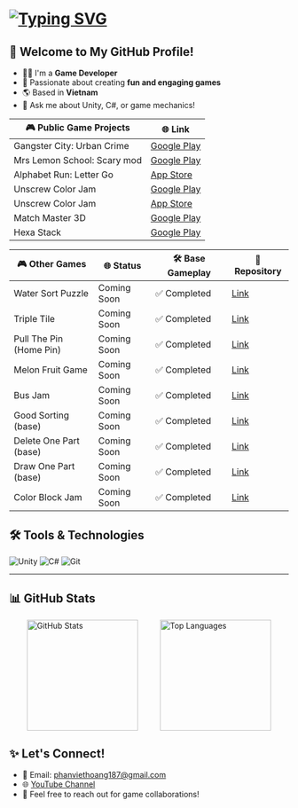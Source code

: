 <h1 align="left">
  <a href="https://git.io/typing-svg">
    <img src="https://readme-typing-svg.herokuapp.com?font=Fira+Code&pause=1000&color=FF0000&width=435&lines=Hello!;I'm+Hoangpv;aka+lus187;Game+Developer;Unity+Enthusiast" alt="Typing SVG" />
  </a>
</h1>

## 🚀 Welcome to My GitHub Profile!
- 🧑‍💻 I'm a **Game Developer**
- 🎨 Passionate about creating **fun and engaging games**
- 🌎 Based in **Vietnam**
- 💬 Ask me about Unity, C#, or game mechanics!

<!--
📝 **Here's my CVs** <br />
You can see my resume or download from the link below: <br />
<a href="" download="">MyCV-VN.pdf (Vietnamese)</a> <br />
<a href="" download="">MyCV-ENG.pdf (English)</a> <br />
-->

| 🎮 **Public Game Projects**       | 🌐 **Link**                                                                                   |
|----------------------------------|---------------------------------------------------------------------------------------------|
| Gangster City: Urban Crime       | [Google Play](https://apkpure.net/vn/gangster-city-urban-crime/negaxy.gangster.city.urban.crime) |
| Mrs Lemon School: Scary mod      | [Google Play](https://play.google.com/store/apps/details?id=ngx.mrs.lemon.school.scary.mod)    |
| Alphabet Run: Letter Go          | [App Store](https://apps.apple.com/us/app/letter-race-3d-run-merge/id1659174430)              |
| Unscrew Color Jam               | [Google Play](https://play.google.com/store/apps/details?id=com.sg.screw.nuts.bolts.unscrew.color.jam.puzzle) |
| Unscrew Color Jam               | [App Store](https://apps.apple.com/vn/app/unscrew-color-jam/id6587564939?l=vi)              |
| Match Master 3D                  | [Google Play](https://apkpure.net/vn/match-master-3d-matching-game/com.sg.match3d.master.matchtriple) |
| Hexa Stack                       | [Google Play](https://play.google.com/store/apps/details?id=com.sg.hexastack)                 |

| 🎮 **Other Games**               | 🌐 **Status**   | 🛠️ **Base Gameplay**    | 📂 **Repository**   |
|----------------------------------|-----------------|-------------------------|---------------------|
| Water Sort Puzzle                | Coming Soon     | ✅ Completed            | [Link](#)           |
| Triple Tile                      | Coming Soon     | ✅ Completed            | [Link](#)           |
| Pull The Pin (Home Pin)          | Coming Soon     | ✅ Completed            | [Link](#)           |
| Melon Fruit Game                 | Coming Soon     | ✅ Completed            | [Link](#)           |
| Bus Jam                          | Coming Soon     | ✅ Completed            | [Link](#)           |
| Good Sorting (base)              | Coming Soon     | ✅ Completed            | [Link](#)           |
| Delete One Part (base)           | Coming Soon     | ✅ Completed            | [Link](#)           |
| Draw One Part (base)             | Coming Soon     | ✅ Completed            | [Link](#)           |
| Color Block Jam                  | Coming Soon     | ✅ Completed            | [Link](#)           |


## 🛠️ Tools & Technologies
![Unity](https://img.shields.io/badge/Unity-100000?style=for-the-badge&logo=unity&logoColor=white)
![C#](https://img.shields.io/badge/C%23-239120?style=for-the-badge&logo=c-sharp&logoColor=white)
![Git](https://img.shields.io/badge/GIT-E44C30?style=for-the-badge&logo=git&logoColor=white)
****

## 📊 GitHub Stats
<p align="center">
  <div style="display: inline-flex; justify-content: center; align-items: center; gap: 40px; width: 100%; flex-wrap: nowrap;">
    <img src="https://github-readme-stats.vercel.app/api?username=hoangpv2k&show_icons=true&theme=radical" alt="GitHub Stats" style="height: 200px; object-fit: contain;">
    <img src="https://github-readme-stats.vercel.app/api/top-langs/?username=hoangpv2k&layout=compact&theme=radical" alt="Top Languages" style="height: 200px; object-fit: contain;">
  </div>
</p>

 ## ✨ Let's Connect!
- 📧 Email: [phanviethoang187@gmail.com](mailto:phanviethoang187@gmail.com)
- 🌐 [YouTube Channel](https://www.youtube.com/@viethoangphan3575)
- 💬 Feel free to reach out for game collaborations!
